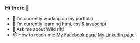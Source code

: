 ### Hi there 👋

- 🔭 I’m currently working on my porftolio
- 🌱 I’m currently learning html, css & javascript
- 💬 Ask me about Wild rift!
- 📫 How to reach me: [My Facebook page](https://www.facebook.com/Wasiu1243/)
[My LinkedIn page](https://www.linkedin.com/in/michal-wasilewski-751b8921a/)


<!--
**Michaelwasilewski/Michaelwasilewski** is a ✨ _special_ ✨ repository because its `README.md` (this file) appears on your GitHub profile.

Here are some ideas to get you started:

- 🔭 I’m currently working on ...
- 🌱 I’m currently learning html, css & javascript
- 💬 Ask me about Wild rift!
- 📫 How to reach me: 
-->
